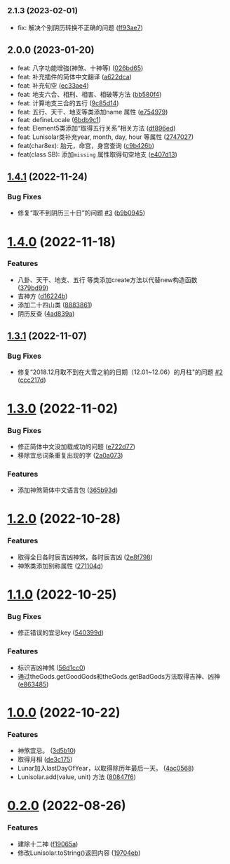 ## <small>2.1.3 (2023-02-01)</small>

* fix: 解决个别阴历转换不正确的问题 ([ff93ae7](https://github.com/waterbeside/lunisolar/commit/ff93ae7))


## 2.0.0 (2023-01-20)

* feat: 八字功能增強(神煞、十神等) ([026bd65](https://github.com/waterbeside/lunisolar/commit/026bd65))
* feat: 补充插件的简体中文翻译 ([a622dca](https://github.com/waterbeside/lunisolar/commit/a622dca))
* feat: 补充旬空 ([ec33ae4](https://github.com/waterbeside/lunisolar/commit/ec33ae4))
* feat: 地支六合、相刑、相害、相破等方法 ([bb580f4](https://github.com/waterbeside/lunisolar/commit/bb580f4))
* feat: 计算地支三合的五行 ([9c85d14](https://github.com/waterbeside/lunisolar/commit/9c85d14))
* feat: 五行、天干、地支等类添加name 属性 ([e754979](https://github.com/waterbeside/lunisolar/commit/e754979))
* feat: defineLocale ([6bdb9c1](https://github.com/waterbeside/lunisolar/commit/6bdb9c1))
* feat: Element5类添加“取得五行关系”相关方法 ([df896ed](https://github.com/waterbeside/lunisolar/commit/df896ed))
* feat: Lunisolar类补充year, month, day, hour 等属性 ([2747027](https://github.com/waterbeside/lunisolar/commit/2747027))
* feat(char8ex): 胎元，命宫，身宫查询 ([c9b426b](https://github.com/waterbeside/lunisolar/commit/c9b426b))
* feat(class SB): 添加`missing` 属性取得旬空地支 ([e407d13](https://github.com/waterbeside/lunisolar/commit/e407d13))


## [1.4.1](https://github.com/waterbeside/lunisolar/compare/v1.4.0...v1.4.1) (2022-11-24)


### Bug Fixes

* 修复“取不到阴历三十日”的问题 [#3](https://github.com/waterbeside/lunisolar/issues/3) ([b9b0945](https://github.com/waterbeside/lunisolar/commit/b9b09454d11e4a3b7422b038afe505c2108ff5e7))



# [1.4.0](https://github.com/waterbeside/lunisolar/compare/v1.3.1...v1.4.0) (2022-11-18)


### Features

* 八卦、天干、地支、五行 等类添加create方法以代替new构造函数 ([379bd99](https://github.com/waterbeside/lunisolar/commit/379bd9920b4795c6f969765e2b11ed5b8e451573))
* 吉神方 ([d16224b](https://github.com/waterbeside/lunisolar/commit/d16224bfe384a3c724833beb48d57422097dbdc8))
* 添加二十四山类 ([8883861](https://github.com/waterbeside/lunisolar/commit/888386127534b215c12d86b9dbd7aaf8cdd247d2))
* 阴历反查 ([4ad839a](https://github.com/waterbeside/lunisolar/commit/4ad839a1236a499309131a7330b2a5cb2fc93e19))



## [1.3.1](https://github.com/waterbeside/lunisolar/compare/v1.3.0...v1.3.1) (2022-11-07)


### Bug Fixes

* 修复“2018.12月取不到在大雪之前的日期（12.01~12.06）的月柱"的问题 [#2](https://github.com/waterbeside/lunisolar/issues/2) ([ccc217d](https://github.com/waterbeside/lunisolar/commit/ccc217dffee86e1d9bf14a132cd7ad55e5c5db6b))



# [1.3.0](https://github.com/waterbeside/lunisolar/compare/v1.2.0...v1.3.0) (2022-11-02)


### Bug Fixes

* 修正简体中文没加载成功的问题 ([e722d77](https://github.com/waterbeside/lunisolar/commit/e722d77c5ff04aadf8fe47adbff0709590eaae07))
* 移除宜忌词条重复出现的字 ([2a0a073](https://github.com/waterbeside/lunisolar/commit/2a0a0735a74d593d52af7fe70b0b32badbaca5b0))


### Features

* 添加神煞简体中文语言包 ([365b93d](https://github.com/waterbeside/lunisolar/commit/365b93dd3b6aab512e0c96b9d522708b89869170))



# [1.2.0](https://github.com/waterbeside/lunisolar/compare/v1.1.0...v1.2.0) (2022-10-28)

### Features

* 取得全日各时辰吉凶神煞，各时辰吉凶 ([2e8f798](https://github.com/waterbeside/lunisolar/commit/2e8f7985c76b332c55b46ea311567acff7461272))
* 神煞类添加别称属性 ([271104d](https://github.com/waterbeside/lunisolar/commit/271104db10bf26395f1a673f4d8f63160e168a93))



# [1.1.0](https://github.com/waterbeside/lunisolar/compare/v1.0.0...v1.1.0) (2022-10-25)


### Bug Fixes

* 修正错误的宜忌key ([540399d](https://github.com/waterbeside/lunisolar/commit/540399de7b2d1dcd29eb11e8cc63b7700e86afdb))


### Features

*  标识吉凶神煞 ([56d1cc0](https://github.com/waterbeside/lunisolar/commit/56d1cc0c49bc3c7a002db7d97ceb7eeb2d474fd6))
* 通过theGods.getGoodGods和theGods.getBadGods方法取得吉神、凶神 ([e863485](https://github.com/waterbeside/lunisolar/commit/e863485052b6da84bbbf2355117307ecc5193ff3))



# [1.0.0](https://github.com/waterbeside/lunisolar/compare/v0.2.0...v1.0.0) (2022-10-22)


### Features

* 神煞宜忌。 ([3d5b10](https://github.com/waterbeside/lunisolar/commit/3d5b10dd979f506ac3f02d047e05bdebb0afa9d9))
* 取得月相 ([de3c175](https://github.com/waterbeside/lunisolar/commit/de3c175fd370800ee09e9c75a2238fce959a2ad4))
* Lunar加入lastDayOfYear，以取得除历年最后一天。 ([4ac0568](https://github.com/waterbeside/lunisolar/commit/4ac0568483d95afafedcb4759213d414c1fffce5))
* Lunisolar.add(value, unit) 方法 ([80847f6](https://github.com/waterbeside/lunisolar/commit/80847f6675f598fe0db964baa60ce1580de6898c))


# [0.2.0](https://github.com/waterbeside/lunisolar/compare/v0.1.0...v0.2.0) (2022-08-26)


### Features

*  建除十二神 ([f19065a](https://github.com/waterbeside/lunisolar/commit/f19065a87c994b2b4e467a6fe80f7c5a3eb898dd))
* 修改Lunisolar.toString()返回内容 ([19704eb](https://github.com/waterbeside/lunisolar/commit/19704eb25c423434d067b6d171a442eb8aa9a0cf))

